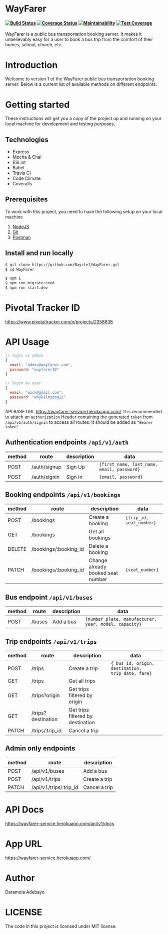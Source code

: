 # WayFarer
#### [![Build Status](https://travis-ci.org/Baystef/WayFarer.svg?branch=develop)](https://travis-ci.org/Baystef/WayFarer) [![Coverage Status](https://coveralls.io/repos/github/Baystef/WayFarer/badge.svg?branch=develop)](https://coveralls.io/github/Baystef/WayFarer?branch=develop) [![Maintainability](https://api.codeclimate.com/v1/badges/848a9fc1f8e0feb9c30f/maintainability)](https://codeclimate.com/github/Baystef/WayFarer/maintainability) [![Test Coverage](https://api.codeclimate.com/v1/badges/848a9fc1f8e0feb9c30f/test_coverage)](https://codeclimate.com/github/Baystef/WayFarer/test_coverage)

WayFarer is a public bus transportation booking server. It makes it  unbelievably easy for a user to book a bus trip from the comfort of their homes, school, church, etc.

# Introduction

Welcome to version 1 of the WayFarer public bus transportation booking server. Below is a current list of available methods on different endpoints.

# Getting started

These instructions will get you a copy of the project up and running on your local machine for development and testing purposes.

## Technologies
- Express
- Mocha & Chai
- ESLint
- Babel
- Travis CI
- Code Climate
- Coveralls

## Prerequisites

To work with this project, you need to have the following setup on your local machine

1. [NodeJS](https://nodejs.org)
2. [Git](https://git-scm.com/downloads)
3. [Postman](https://www.getpostman.com/downloads)

## Install and run locally

```bash
$ git clone https://github.com/Baystef/WayFarer.git
$ cd WayFarer

$ npm i
$ npm run migrate:seed 
$ npm run start:dev
```

# Pivotal Tracker ID

https://www.pivotaltracker.com/n/projects/2358838

# API Usage


```js
// login as admin
{
  email: "admin@wayfarer.com",
  password: "wayfarer10"
}

// login as user
{
  email: "wick@gmail.com",
  password: "whykilmydog12"
}
```

API BASE URL https://wayfarer-service.herokuapp.com/. It is recommended to attach an `authorization` Header containing the generated `token` from `/api/v1/auth/signin` to access all routes. It should be added as `"Bearer token"`

## Authentication endpoints `/api/v1/auth`

| method | route        | description               | data                                          |
| ------ | ------------ | ------------------------- | ----------------------------------------------|
| POST   | /auth/signup | Sign Up                   | `{first_name, last_name, email, password}`    |
| POST   | /auth/signin | Sign In                   | `{email, password}`                           |



## Booking endpoints `/api/v1/bookings`

| method | route          | description             | data                                 |
| ------ | -------------- | ----------------------- | ------------------------------------ |
| POST   | /bookings      | Create a booking        |   `{trip_id, seat_number}`           |
| GET    | /bookings      | Get all bookings        |                                      |
| DELETE | /bookings/:booking_id | Delete a booking |                                      |
| PATCH  | /bookings/:booking_id | Change already booked seat number | `{seat_number}`     |



## Bus endpoint `/api/v1/buses`

| method | route            | description          | data                            |
| ------ | ---------------- | -------------------- | ------------------------------- |
| POST   | /buses           | Add a bus |  `{number_plate, manufacturer, year, model, capacity}`|
           

## Trip endpoints `/api/v1/trips`

| method | route          | description             | data                                 |
| ------ | -------------- | ----------------------- | ------------------------------------ |
| POST   | /trips      | Create a trip  |`{ bus_id, origin, destination, trip_date, fare}` |
| GET    | /trips         | Get all trips           |                                      |
| GET    | /trips?origin  | Get trips filtered by origin           |                       |
| GET    | /trips?destination  | Get trips filtered by destination |                       |
| PATCH  | /trips/:trip_id | Cancel a trip          |                                      |



## Admin only endpoints 

| method | route            | description               | 
| ------ | -----------------| ------------------------- |
| POST   | /api/v1/buses    | Add a bus                 |
| POST   | /api/v1/trips    | Create a trip             |
| PATCH  | /api/v1/trips/:trip_id | Cancel a trip       |




# API Docs
https://wayfarer-service.herokuapp.com/api/v1/docs
# App URL
https://wayfarer-service.herokuapp.com/
# Author
Daramola Adebayo
# LICENSE
The code in this project is licensed under MIT license.
